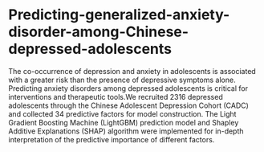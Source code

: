 # Predicting-generalized-anxiety-disorder-among-Chinese-depressed-adolescents
The co-occurrence of depression and anxiety in adolescents is associated with a greater risk than the presence of depressive symptoms alone. Predicting anxiety disorders among depressed adolescents is critical for interventions and therapeutic tools.We recruited 2316 depressed adolescents through the Chinese Adolescent Depression Cohort (CADC) and collected 34 predictive factors for model construction. The Light Gradient Boosting Machine (LightGBM) prediction model and Shapley Additive Explanations (SHAP) algorithm were implemented for in-depth interpretation of the predictive importance of different factors. 
